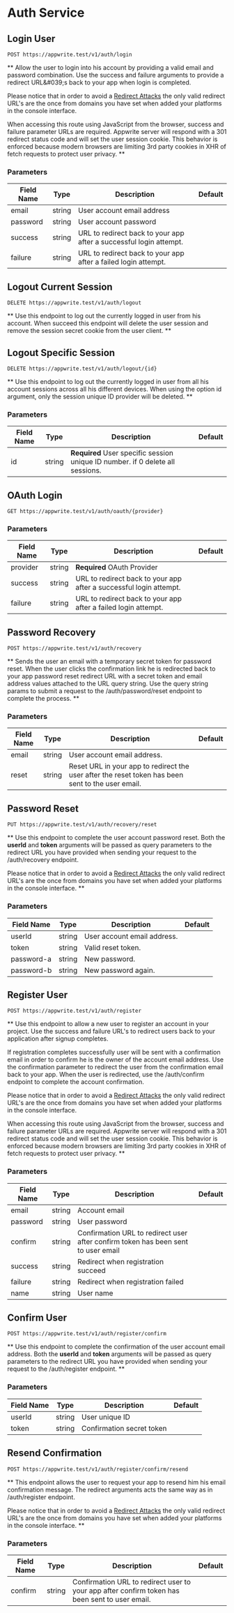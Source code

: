 # Auth Service

## Login User

```http request
POST https://appwrite.test/v1/auth/login
```

** Allow the user to login into his account by providing a valid email and password combination. Use the success and failure arguments to provide a redirect URL\&#039;s back to your app when login is completed. 

Please notice that in order to avoid a [Redirect Attacks](https://github.com/OWASP/CheatSheetSeries/blob/master/cheatsheets/Unvalidated_Redirects_and_Forwards_Cheat_Sheet.md) the only valid redirect URL&#039;s are the once from domains you have set when added your platforms in the console interface.

When accessing this route using JavaScript from the browser, success and failure parameter URLs are required. Appwrite server will respond with a 301 redirect status code and will set the user session cookie. This behavior is enforced because modern browsers are limiting 3rd party cookies in XHR of fetch requests to protect user privacy. **

### Parameters

| Field Name | Type | Description | Default |
| --- | --- | --- | --- |
| email | string | User account email address |  |
| password | string | User account password |  |
| success | string | URL to redirect back to your app after a successful login attempt. |  |
| failure | string | URL to redirect back to your app after a failed login attempt. |  |

## Logout Current Session

```http request
DELETE https://appwrite.test/v1/auth/logout
```

** Use this endpoint to log out the currently logged in user from his account. When succeed this endpoint will delete the user session and remove the session secret cookie from the user client. **

## Logout Specific Session

```http request
DELETE https://appwrite.test/v1/auth/logout/{id}
```

** Use this endpoint to log out the currently logged in user from all his account sessions across all his different devices. When using the option id argument, only the session unique ID provider will be deleted. **

### Parameters

| Field Name | Type | Description | Default |
| --- | --- | --- | --- |
| id | string | **Required** User specific session unique ID number. if 0 delete all sessions. |  |

## OAuth Login

```http request
GET https://appwrite.test/v1/auth/oauth/{provider}
```

### Parameters

| Field Name | Type | Description | Default |
| --- | --- | --- | --- |
| provider | string | **Required** OAuth Provider |  |
| success | string | URL to redirect back to your app after a successful login attempt. |  |
| failure | string | URL to redirect back to your app after a failed login attempt. |  |

## Password Recovery

```http request
POST https://appwrite.test/v1/auth/recovery
```

** Sends the user an email with a temporary secret token for password reset. When the user clicks the confirmation link he is redirected back to your app password reset redirect URL with a secret token and email address values attached to the URL query string. Use the query string params to submit a request to the /auth/password/reset endpoint to complete the process. **

### Parameters

| Field Name | Type | Description | Default |
| --- | --- | --- | --- |
| email | string | User account email address. |  |
| reset | string | Reset URL in your app to redirect the user after the reset token has been sent to the user email. |  |

## Password Reset

```http request
PUT https://appwrite.test/v1/auth/recovery/reset
```

** Use this endpoint to complete the user account password reset. Both the **userId** and **token** arguments will be passed as query parameters to the redirect URL you have provided when sending your request to the /auth/recovery endpoint.

Please notice that in order to avoid a [Redirect Attacks](https://github.com/OWASP/CheatSheetSeries/blob/master/cheatsheets/Unvalidated_Redirects_and_Forwards_Cheat_Sheet.md) the only valid redirect URL&#039;s are the once from domains you have set when added your platforms in the console interface. **

### Parameters

| Field Name | Type | Description | Default |
| --- | --- | --- | --- |
| userId | string | User account email address. |  |
| token | string | Valid reset token. |  |
| password-a | string | New password. |  |
| password-b | string | New password again. |  |

## Register User

```http request
POST https://appwrite.test/v1/auth/register
```

** Use this endpoint to allow a new user to register an account in your project. Use the success and failure URL&#039;s to redirect users back to your application after signup completes.

If registration completes successfully user will be sent with a confirmation email in order to confirm he is the owner of the account email address. Use the confirmation parameter to redirect the user from the confirmation email back to your app. When the user is redirected, use the /auth/confirm endpoint to complete the account confirmation.

Please notice that in order to avoid a [Redirect Attacks](https://github.com/OWASP/CheatSheetSeries/blob/master/cheatsheets/Unvalidated_Redirects_and_Forwards_Cheat_Sheet.md) the only valid redirect URL&#039;s are the once from domains you have set when added your platforms in the console interface.

When accessing this route using JavaScript from the browser, success and failure parameter URLs are required. Appwrite server will respond with a 301 redirect status code and will set the user session cookie. This behavior is enforced because modern browsers are limiting 3rd party cookies in XHR of fetch requests to protect user privacy. **

### Parameters

| Field Name | Type | Description | Default |
| --- | --- | --- | --- |
| email | string | Account email |  |
| password | string | User password |  |
| confirm | string | Confirmation URL to redirect user after confirm token has been sent to user email |  |
| success | string | Redirect when registration succeed |  |
| failure | string | Redirect when registration failed |  |
| name | string | User name |  |

## Confirm User

```http request
POST https://appwrite.test/v1/auth/register/confirm
```

** Use this endpoint to complete the confirmation of the user account email address. Both the **userId** and **token** arguments will be passed as query parameters to the redirect URL you have provided when sending your request to the /auth/register endpoint. **

### Parameters

| Field Name | Type | Description | Default |
| --- | --- | --- | --- |
| userId | string | User unique ID |  |
| token | string | Confirmation secret token |  |

## Resend Confirmation

```http request
POST https://appwrite.test/v1/auth/register/confirm/resend
```

** This endpoint allows the user to request your app to resend him his email confirmation message. The redirect arguments acts the same way as in /auth/register endpoint.

Please notice that in order to avoid a [Redirect Attacks](https://github.com/OWASP/CheatSheetSeries/blob/master/cheatsheets/Unvalidated_Redirects_and_Forwards_Cheat_Sheet.md) the only valid redirect URL&#039;s are the once from domains you have set when added your platforms in the console interface. **

### Parameters

| Field Name | Type | Description | Default |
| --- | --- | --- | --- |
| confirm | string | Confirmation URL to redirect user to your app after confirm token has been sent to user email. |  |


